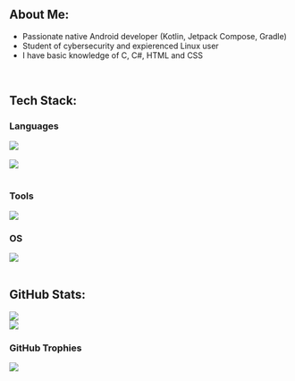 ## About Me:
- Passionate native Android developer (Kotlin, Jetpack Compose, Gradle)
- Student of cybersecurity and expierenced Linux user
- I have basic knowledge of C, C#, HTML and CSS
</br>

## Tech Stack:

### Languages

![](https://go-skill-icons.vercel.app/api/icons?i=kotlin,c,cs,markdown,html,css&perline=7)
</br></br>
![](https://github-readme-stats-crowthedev.vercel.app/api/top-langs/?username=VranaPavel&theme=blue-green&hide_border=false&include_all_commits=true&count_private=true&layout=compact)
</br></br>

### Tools
  
![](https://go-skill-icons.vercel.app/api/icons?i=jetpackcompose,gradle,git,docker,androidstudio,neovim,figma&perline=7)

### OS
![](https://go-skill-icons.vercel.app/api/icons?i=linux,arch,android)
</br></br>

## GitHub Stats:
![](https://github-readme-stats-crowthedev.vercel.app/api?username=VranaPavel&theme=blue-green&hide_border=false&include_all_commits=true&count_private=true)<br/>
![](https://github-readme-streak-stats.herokuapp.com/?user=VranaPavel&theme=blue-green&hide_border=false)<br/>

<!--![](https://github-readme-stats.vercel.app/api/top-langs/?username=VranaPavel&theme=blue-green&hide_border=false&include_all_commits=false&count_private=false&layout=compact) -->

### GitHub Trophies
![](https://github-profile-trophy.vercel.app/?username=VranaPavel&theme=algolia&no-frame=false&no-bg=false&margin-w=4)
